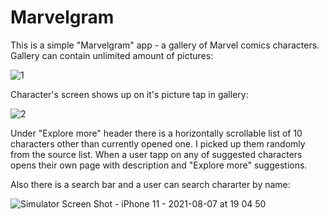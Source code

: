# Marvelgram


This is a simple "Marvelgram" app - a gallery of Marvel comics characters.
Gallery can contain unlimited amount of pictures: 


![1](https://user-images.githubusercontent.com/54248784/128606257-57c8f899-f496-40d0-b682-34499d375811.png)


Character's screen shows up on it's picture tap in gallery:



![2](https://user-images.githubusercontent.com/54248784/128606258-295d6b71-e652-4416-84b2-23fa09d56c44.png)



Under "Explore more" header there is a horizontally scrollable list of 10 characters other than currently opened one. 
I picked up them randomly from the source list. 
When a user tapp on any of suggested characters opens their own page with description and "Explore more" suggestions.



Also there is a search bar and a user can search chararter by name:

![Simulator Screen Shot - iPhone 11 - 2021-08-07 at 19 04 50](https://user-images.githubusercontent.com/54248784/128606381-5127aa53-2e86-4288-ae68-0150cccf3bcd.png)


